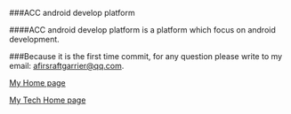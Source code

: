 ###ACC android develop platform

####ACC android develop platform is a platform which focus on android development.

###Because it is the first time commit, for any question please write to my email: afirsraftgarrier@qq.com.

   [My Home page](http://lianquna.com)

   [My Tech Home page](http://blog.csdn.net/afirsraftgarrier)